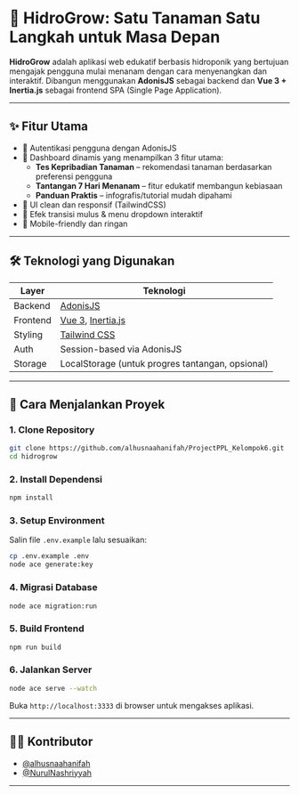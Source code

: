 # 🌱 HidroGrow: Satu Tanaman Satu Langkah untuk Masa Depan

**HidroGrow** adalah aplikasi web edukatif berbasis hidroponik yang bertujuan mengajak pengguna mulai menanam dengan cara menyenangkan dan interaktif. Dibangun menggunakan **AdonisJS** sebagai backend dan **Vue 3 + Inertia.js** sebagai frontend SPA (Single Page Application).

---

## ✨ Fitur Utama

- 👤 Autentikasi pengguna dengan AdonisJS
- 🌱 Dashboard dinamis yang menampilkan 3 fitur utama:
  - **Tes Kepribadian Tanaman** – rekomendasi tanaman berdasarkan preferensi pengguna
  - **Tantangan 7 Hari Menanam** – fitur edukatif membangun kebiasaan
  - **Panduan Praktis** – infografis/tutorial mudah dipahami
- 🎨 UI clean dan responsif (TailwindCSS)
- 🍃 Efek transisi mulus & menu dropdown interaktif
- 📱 Mobile-friendly dan ringan

---

## 🛠️ Teknologi yang Digunakan

| Layer     | Teknologi                     |
|-----------|-------------------------------|
| Backend   | [AdonisJS](https://adonisjs.com) |
| Frontend  | [Vue 3](https://vuejs.org), [Inertia.js](https://inertiajs.com) |
| Styling   | [Tailwind CSS](https://tailwindcss.com) |
| Auth      | Session-based via AdonisJS |
| Storage   | LocalStorage (untuk progres tantangan, opsional) |

---

## 🚀 Cara Menjalankan Proyek

### 1. Clone Repository

```bash
git clone https://github.com/alhusnaahanifah/ProjectPPL_Kelompok6.git
cd hidrogrow
```

### 2. Install Dependensi

```bash
npm install
```

### 3. Setup Environment

Salin file `.env.example` lalu sesuaikan:

```bash
cp .env.example .env
node ace generate:key
```

### 4. Migrasi Database

```bash
node ace migration:run
```

### 5. Build Frontend

```bash
npm run build
```

### 6. Jalankan Server

```bash
node ace serve --watch
```

Buka `http://localhost:3333` di browser untuk mengakses aplikasi.

---

## 🧑‍💻 Kontributor

- [@alhusnaahanifah](https://github.com/alhusnaahanifah)
- [@NurulNashriyyah](https://github.com/NurulNashriyyah)

---
